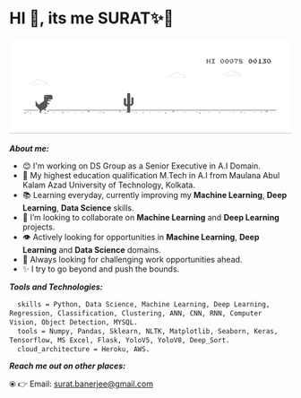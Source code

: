 # HI 👋, its me SURAT✨👋

![chrome_dino](chrome_dino.gif)

***About me:***
- 😊 I'm working on DS Group as a Senior Executive in A.I Domain. 
- 🔭 My highest education qualification M.Tech in A.I from Maulana Abul Kalam Azad University of Technology, Kolkata.
- 📚 Learning everyday, currently improving my **Machine Learning**, **Deep Learning**, **Data Science** skills.
- 🤝 I’m looking to collaborate on **Machine Learning** and **Deep Learning** projects.
- 👁️ Actively looking for opportunities in **Machine Learning**, **Deep Learning** and **Data Science** domains.
- 🌋 Always looking for challenging work opportunities ahead.
- ✨ I try to go beyond and push the bounds.

***Tools and Technologies:***     
     
```
  skills = Python, Data Science, Machine Learning, Deep Learning, Regression, Classification, Clustering, ANN, CNN, RNN, Computer Vision, Object Detection, MYSQL.
  tools = Numpy, Pandas, Sklearn, NLTK, Matplotlib, Seaborn, Keras, Tensorflow, MS Excel, Flask, YoloV5, YoloV8, Deep_Sort.
  cloud_architecture = Heroku, AWS.
```  

***Reach me out on other places:***

⦿ 👉 Email: surat.banerjee@gmail.com

